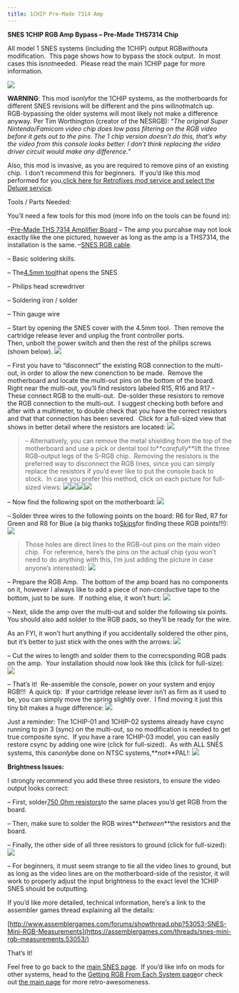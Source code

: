 ```yaml
---
title: 1CHIP Pre-Made 7314 Amp
---
```


**SNES 1CHIP RGB Amp Bypass – Pre-Made THS7314 Chip**

All model 1 SNES systems (including the 1CHIP) output RGB*without*a modification.  This page shows how to bypass the stock output.  In most cases this is*not*needed.  Please read the main 1CHIP page for more information.

![](https://cdn.retrorgb.com/images/1CHIPPage01.JPG)

**WARNING**: This mod is*only*for the 1CHIP systems, as the motherboards for different SNES revisions will be different and the pins will*not*match up.  RGB-bypassing the older systems will most likely not make a difference anyway. Per Tim Worthington (creator of the NESRGB): “_The original Super Nintendo/Famicom video chip does low pass filtering on the RGB video before it gets out to the pins. The 1 chip version doesn’t do this, that’s why the video from this console looks better. I don’t think replacing the video driver circuit would make any difference._”

Also, this mod is invasive, as you are required to remove pins of an existing chip.  I don’t recommend this for beginners.  If you’d like this mod performed for you,[click here for Retrofixes mod service and select the Deluxe service](http://store.retrofixes.com).

Tools / Parts Needed:

You’ll need a few tools for this mod (more info on the tools can be found in):

–[Pre-Made THS 7314 Amplifier Board](http://store.retrofixes.com/collections/upgrade-diy-kits/products/snes-jr-n64-rgb-upgrade-kit?rfsn=255623.6664d) – The amp you purcahse may not look exactly like the one pictured, however as long as the amp is a THS7314, the installation is the same.
–[SNES RGB cable](/consoles/snes/csync.md).

– Basic soldering skills.

– The[4.5mm tool](http://rover.ebay.com/rover/1/711-53200-19255-0/1?icep_ff3=9&pub=5575041517&toolid=10001&campid=5337251560&customid=&icep_uq=4.5MM+Game+Tool&icep_sellerId=&icep_ex_kw=&icep_sortBy=12&icep_catId=&icep_minPrice=&icep_maxPrice=&ipn=psmain&icep_vectorid=229466&kwid=902099&mtid=824&kw=lg)that opens the SNES

– Philips head screwdriver

– Soldering iron / solder

– Thin gauge wire

– Start by opening the SNES cover with the 4.5mm tool.  Then remove the cartridge release lever and unplug the front controller ports.  Then, unbolt the power switch and then the rest of the philips screws (shown below).
![](https://cdn.retrorgb.com/images/1CHIPBypass-01.jpg)

– First you have to “disconnect” the existing RGB connection to the multi-out, in order to allow the new conenction to be made.  Remove the motherboard and locate the multi-out pins on the bottom of the board.  Right near the multi-out, you’ll find resistors labeled R15, R16 and R17 – These connect RGB to the multi-out.  De-solder these resistors to remove the RGB connection to the multi-out.  I suggest checking both before and after with a multimeter, to double check that you have the correct resistors and that that connection has been severed.  Click for a full-sized view that shows in better detail where the resistors are located:
[![](https://cdn.retrorgb.com/images/SNES1CHIPRGBBypassResistors-Small.jpg)](https://cdn.retrorgb.com/images/SNES1CHIPRGBBypassResistors.jpg)

> – Alternatively, you can remove the metal shielding from the top of the motherboard and use a pick or dental tool to**_carefully_**lift the three RGB-output legs of the S-RGB chip.  Removing the resistors is the preferred way to disconnect the RGB lines, since you can simply replace the resistors if you’d ever like to put the console back to stock.  In case you prefer this method, click on each picture for full-sized views:
> [![](https://cdn.retrorgb.com/images/1CHIPBypass-02-small.jpg)](https://cdn.retrorgb.com/images/1CHIPBypass-02.jpg)[![](https://cdn.retrorgb.com/images/1CHIPBypass-03-1-small.jpg)](https://cdn.retrorgb.com/images/1CHIPBypass-03-1.jpg)[![](https://cdn.retrorgb.com/images/1CHIPBypass-03-2-small.jpg)](https://cdn.retrorgb.com/images/1CHIPBypass-03-2.jpg)[![](https://cdn.retrorgb.com/images/1CHIPBypass-03-3-small.jpg)](https://cdn.retrorgb.com/images/1CHIPBypass-03-3.jpg)

– Now find the following spot on the motherboard:
![](https://cdn.retrorgb.com/images/1CHIPBypass-04.jpg)

– Solder three wires to the following points on the board: R6 for Red, R7 for Green and R8 for Blue (a big thanks to[Skips](http://shmups.system11.org/memberlist.php?mode=viewprofile&u=12869)for finding these RGB points!!!):
![](https://cdn.retrorgb.com/images/1CHIPBypass-08.jpg)

> Those holes are direct lines to the RGB-out pins on the main video chip.  For reference, here’s the pins on the actual chip (you won’t need to do anything with this, I’m just adding the picture in case anyone’s interested):
> ![](https://cdn.retrorgb.com/images/1ChipCPU-RGB-Out.jpg)

– Prepare the RGB Amp.  The bottom of the amp board has no components on it, however I always like to add a piece of non-conductive tape to the bottom, just to be sure.  If nothing else, it won’t hurt:
![](https://cdn.retrorgb.com/images/SNESMiniRGBPage02.jpg)

– Next, slide the amp over the multi-out and solder the following six points.  You should also add solder to the RGB pads, so they’ll be ready for the wire.

As an FYI, it won’t hurt anything if you accidentally soldered the other pins, but it’s better to just stick with the ones with the arrows:
![](https://cdn.retrorgb.com/images/1CHIPBypass-09.jpg)

– Cut the wires to length and solder them to the correcsponding RGB pads on the amp.  Your installation should now look like this (click for full-size):
[![](https://cdn.retrorgb.com/images/1CHIPBypass-10.jpg)](https://cdn.retrorgb.com/images/1CHIPBypass-10-large.jpg)

– That’s it!  Re-assemble the console, power on your system and enjoy RGB!!!  A quick tip:  If your cartridge release lever isn’t as firm as it used to be, you can simply move the spring slightly over.  I find moving it just this tiny bit makes a huge difference:
![](https://cdn.retrorgb.com/images/SNESCartridgeSpring.jpg)

Just a reminder: The 1CHIP-01 and 1CHIP-02 systems already have csync running to pin 3 (sync) on the multi-out, so no modification is needed to get true composite sync.  If you have a rare 1CHIP-03 model, you can easily restore csync by adding one wire (click for full-sized).  As with ALL SNES systems, this can*only*be done on NTSC systems,**_not_**PAL!:
[![](https://cdn.retrorgb.com/images/1CHIP-03-csync.jpg)](https://cdn.retrorgb.com/images/1CHIP-03-csync-Large.jpg)

**Brightness Issues:**

I strongly recommend you add these three resistors, to ensure the video output looks correct:

– First, solder[750 Ohm resistors](http://www.digikey.com/product-detail/en/RNMF14FTC750R/S750CACT-ND/2617532)to the same places you’d get RGB from the board.

– Then, make sure to solder the RGB wires**_between_**the resistors and the board.

– Finally, the other side of all three resistors to ground (click for full-sized):
[![](https://cdn.retrorgb.com/images/1CHIPBypass-11.jpg)](https://cdn.retrorgb.com/images/1CHIPBypass-11-large.jpg)

– For beginners, it must seem strange to tie all the video lines to ground, but as long as the video lines are on the motherboard-side of the resistor, it will work to properly adjust the input brightness to the exact level the 1CHIP SNES should be outputting.

If you’d like more detailed, technical information, here’s a link to the assembler games thread explaining all the details:

[http://www.assemblergames.com/forums/showthread.php?53053-SNES-Mini-RGB-Measurements](https://assemblergames.com/threads/snes-mini-rgb-measurements.53053/)

That’s it!

Feel free to go back to the [main SNES page](/consoles/snes/README.md).  If you’d like info on mods for other systems, head to the [Getting RGB From Each System page](consoles/README.md)or check out [the main page](/README.md) for more retro-awesomeness.
